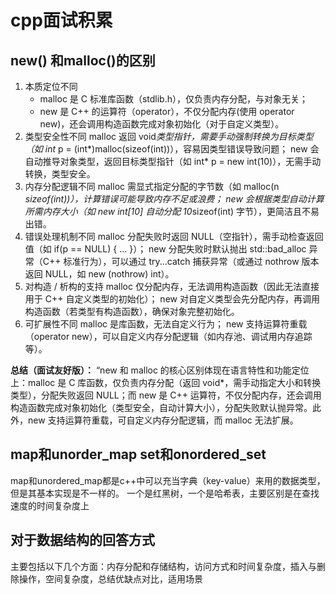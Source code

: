 # cpp面试积累

## new() 和malloc()的区别

1. 本质定位不同
    * malloc 是 C 标准库函数（stdlib.h），仅负责内存分配，与对象无关；
    * new 是 C++ 的运算符（operator），不仅分配内存(使用 operator new)，还会调用构造函数完成对象初始化（对于自定义类型）。
2. 类型安全性不同
malloc 返回 void*类型指针，需要手动强制转换为目标类型（如 int* p = (int*)malloc(sizeof(int))），容易因类型错误导致问题；
new 会自动推导对象类型，返回目标类型指针（如 int* p = new int(10)），无需手动转换，类型安全。
3. 内存分配逻辑不同
malloc 需显式指定分配的字节数（如 malloc(n *sizeof(int))），计算错误可能导致内存不足或浪费；
new 会根据类型自动计算所需内存大小（如 new int[10] 自动分配 10*sizeof(int) 字节），更简洁且不易出错。
4. 错误处理机制不同
malloc 分配失败时返回 NULL（空指针），需手动检查返回值（如 if(p == NULL) { ... }）；
new 分配失败时默认抛出 std::bad_alloc 异常（C++ 标准行为），可以通过 try...catch 捕获异常（或通过 nothrow 版本返回 NULL，如 new (nothrow) int）。
5. 对构造 / 析构的支持
malloc 仅分配内存，无法调用构造函数（因此无法直接用于 C++ 自定义类型的初始化）；
new 对自定义类型会先分配内存，再调用构造函数（若类型有构造函数），确保对象完整初始化。
6. 可扩展性不同
malloc 是库函数，无法自定义行为；
new 支持运算符重载（operator new），可以自定义内存分配逻辑（如内存池、调试用内存追踪等）。
  
  **总结（面试友好版）：**
“new 和 malloc 的核心区别体现在语言特性和功能定位上：malloc 是 C 库函数，仅负责内存分配（返回 void*，需手动指定大小和转换类型），分配失败返回 NULL；而 new 是 C++ 运算符，不仅分配内存，还会调用构造函数完成对象初始化（类型安全，自动计算大小），分配失败默认抛异常。此外，new 支持运算符重载，可自定义内存分配逻辑，而 malloc 无法扩展。

## map和unorder_map set和onordered_set

map和unordered_map都是c++中可以充当字典（key-value）来用的数据类型，但是其基本实现是不一样的。
一个是红黑树，一个是哈希表，主要区别是在查找速度的时间复杂度上

## 对于数据结构的回答方式

主要包括以下几个方面：内存分配和存储结构，访问方式和时间复杂度，插入与删除操作，空间复杂度，总结优缺点对比，适用场景

